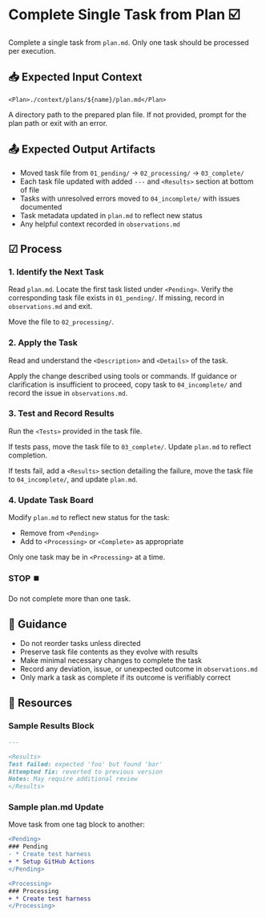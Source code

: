 # Complete Single Task from Plan ☑️

Complete a single task from `plan.md`. Only one task should be processed per execution.

## 📥 Expected Input Context

```
<Plan>./context/plans/${name}/plan.md</Plan>
```

A directory path to the prepared plan file. If not provided, prompt for the plan path or exit with an error.

## 📤 Expected Output Artifacts

* Moved task file from `01_pending/` → `02_processing/` → `03_complete/`
* Each task file updated with added `---` and `<Results>` section at bottom of file
* Tasks with unresolved errors moved to `04_incomplete/` with issues documented
* Task metadata updated in `plan.md` to reflect new status
* Any helpful context recorded in `observations.md`

## ☑ Process

### 1. Identify the Next Task

Read `plan.md`. Locate the first task listed under `<Pending>`.
Verify the corresponding task file exists in `01_pending/`. If missing, record in `observations.md` and exit.

Move the file to `02_processing/`.

### 2. Apply the Task

Read and understand the `<Description>` and `<Details>` of the task.

Apply the change described using tools or commands.
If guidance or clarification is insufficient to proceed, copy task to `04_incomplete/` and record the issue in `observations.md`.

### 3. Test and Record Results

Run the `<Tests>` provided in the task file.

If tests pass, move the task file to `03_complete/`. Update `plan.md` to reflect completion.

If tests fail, add a `<Results>` section detailing the failure, move the task file to `04_incomplete/`, and update `plan.md`.

### 4. Update Task Board

Modify `plan.md` to reflect new status for the task:
* Remove from `<Pending>`
* Add to `<Processing>` or `<Complete>` as appropriate

Only one task may be in `<Processing>` at a time.

### STOP ⏹️

<Forbidden>
Do not complete more than one task.
</Forbidden>

## 📝 Guidance

* Do not reorder tasks unless directed
* Preserve task file contents as they evolve with results
* Make minimal necessary changes to complete the task
* Record any deviation, issue, or unexpected outcome in `observations.md`
* Only mark a task as complete if its outcome is verifiably correct

## 📎 Resources

### Sample Results Block

```markdown
---

<Results>
Test failed: expected 'foo' but found 'bar'
Attempted fix: reverted to previous version
Notes: May require additional review
</Results>
```

### Sample plan.md Update

Move task from one tag block to another:

```diff
<Pending>
### Pending
- * Create test harness
+ * Setup GitHub Actions
</Pending>

<Processing>
### Processing
+ * Create test harness
</Processing>
```
